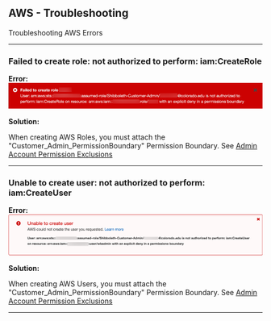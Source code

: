 ## AWS - Troubleshooting

Troubleshooting AWS Errors

---

### Failed to create role: not authorized to perform: iam:CreateRole

**Error:**
![](images/create-role.png)

**Solution:**

When creating AWS Roles, you must attach the "Customer_Admin_PermissionBoundary" Permission Boundary.
See [Admin Account Permission Exclusions](../getting-started/customer-permission-boundary.md)

---

### Unable to create user: not authorized to perform: iam:CreateUser

**Error:**
![](images/create-user.png)

**Solution:**

When creating AWS Users, you must attach the "Customer_Admin_PermissionBoundary" Permission Boundary.
See [Admin Account Permission Exclusions](../getting-started/customer-permission-boundary.md)

---